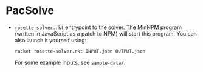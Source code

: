PacSolve
========

- `rosette-solver.rkt` entrypoint to the solver. The MinNPM program (written
  in JavaScript as a patch to NPM) will start this program. You can also
  launch it yourself using:

  ```
  racket rosette-solver.rkt INPUT.json OUTPUT.json
  ```

  For some example inputs, see `sample-data/`.